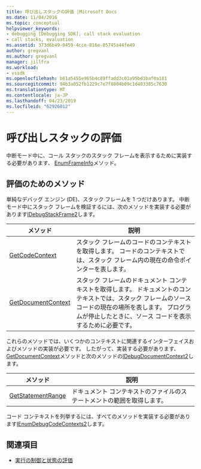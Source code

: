 ```yaml
---
title: 呼び出しスタックの評価 |Microsoft Docs
ms.date: 11/04/2016
ms.topic: conceptual
helpviewer_keywords:
- debugging [Debugging SDK], call stack evaluation
- call stacks, evaluation
ms.assetid: 373d6b49-0459-4cce-816e-05745a44fe49
author: gregvanl
ms.author: gregvanl
manager: jillfra
ms.workload:
- vssdk
ms.openlocfilehash: b61a5455e965b4c89ffadd3c01a95bd1baf0a181
ms.sourcegitcommit: 94b3a052fb1229c7e7f8804b09c1d403385c7630
ms.translationtype: MT
ms.contentlocale: ja-JP
ms.lasthandoff: 04/23/2019
ms.locfileid: "62926012"
---
```

# <a name="call-stack-evaluation"></a>呼び出しスタックの評価
中断モード中に、コール スタックのスタック フレームを表示するために実装する必要があります、 [EnumFrameInfo](../../extensibility/debugger/reference/idebugthread2-enumframeinfo.md)メソッド。

## <a name="methods-for-evaluation"></a>評価のためのメソッド
 単純なデバッグ エンジン (DE)、スタック フレームを 1 つだけあります。 中断モード中にスタック フレームを検証するには、次のメソッドを実装する必要があります[IDebugStackFrame2](../../extensibility/debugger/reference/idebugstackframe2.md)します。

|メソッド|説明|
|------------|-----------------|
|[GetCodeContext](../../extensibility/debugger/reference/idebugstackframe2-getcodecontext.md)|スタック フレームのコードのコンテキストを取得します。 コードのコンテキストでは、スタック フレーム内の現在の命令ポインターを表します。|
|[GetDocumentContext](../../extensibility/debugger/reference/idebugstackframe2-getdocumentcontext.md)|スタック フレームのドキュメント コンテキストを取得します。 ドキュメントのコンテキストでは、スタック フレームのソース コードの現在の場所を表します。 プログラムが停止したときに、ソース コードを表示するために必要です。|

 これらのメソッドでは、いくつかのコンテキストに関連するインターフェイスおよびメソッドの実装が必要です。 したがって、実装する必要があります、 [GetDocumentContext](../../extensibility/debugger/reference/idebugcodecontext2-getdocumentcontext.md)メソッドと次のメソッドの[IDebugDocumentContext2](../../extensibility/debugger/reference/idebugdocumentcontext2.md)します。

|メソッド|説明|
|------------|-----------------|
|[GetStatementRange](../../extensibility/debugger/reference/idebugdocumentcontext2-getstatementrange.md)|ドキュメント コンテキストのファイルのステートメントの範囲を取得します。|

 コード コンテキストを列挙するには、すべてのメソッドを実装する必要があります[IEnumDebugCodeContexts2](../../extensibility/debugger/reference/ienumdebugcodecontexts2.md)します。

## <a name="see-also"></a>関連項目
- [実行の制御と状態の評価](../../extensibility/debugger/execution-control-and-state-evaluation.md)